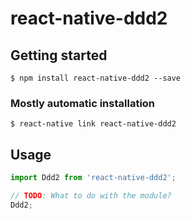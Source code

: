 # react-native-ddd2

## Getting started

`$ npm install react-native-ddd2 --save`

### Mostly automatic installation

`$ react-native link react-native-ddd2`

## Usage
```javascript
import Ddd2 from 'react-native-ddd2';

// TODO: What to do with the module?
Ddd2;
```
